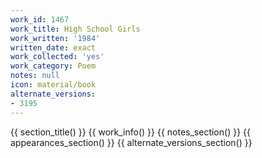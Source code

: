 ```yaml
---
work_id: 1467
work_title: High School Girls
work_written: '1984'
written_date: exact
work_collected: 'yes'
work_category: Poem
notes: null
icon: material/book
alternate_versions:
- 3195
---
```


{{ section_title() }}
{{ work_info() }}
{{ notes_section() }}
{{ appearances_section() }}
{{ alternate_versions_section() }}
